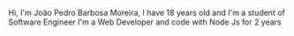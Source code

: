 Hi, I'm João Pedro Barbosa Moreira, I have 18 years old and I'm a student of Software Engineer 
I'm a Web Developer and code with Node Js for 2 years
